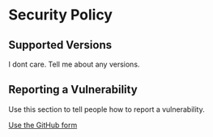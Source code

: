 # Security Policy

## Supported Versions

I dont care. Tell me about any versions.

## Reporting a Vulnerability

Use this section to tell people how to report a vulnerability. 

[Use the GitHub form](https://github.com/Zemnmez/monorepo/security/advisories/new)
